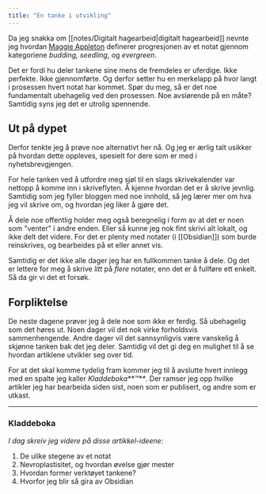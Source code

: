 ```yaml
---
title: "En tanke i utvikling"
---
```

Da jeg snakka om [[notes/Digitalt hagearbeid|digitalt hagearbeid]] nevnte jeg hvordan [Maggie Appleton](https://maggieappleton.com/?ref=simen-skriver) definerer progresjonen av et notat gjennom kategoriene _budding, seedling_, og _evergreen_.

Det er fordi hu deler tankene sine mens de fremdeles er uferdige. Ikke perfekte. Ikke gjennomførte. Og derfor setter hu en merkelapp på hvor langt i prosessen hvert notat har kommet. Spør du meg, så er det noe fundamentalt ubehagelig ved den prosessen. Noe avslørende på en måte? Samtidig syns jeg det er utrolig spennende.

## Ut på dypet

Derfor tenkte jeg å prøve noe alternativt her nå. Og jeg er ærlig talt usikker på hvordan dette oppleves, spesielt for dere som er med i nyhetsbrevgjengen.

For hele tanken ved å utfordre meg sjøl til en slags skrivekalender var nettopp å komme inn i skriveflyten. Å kjenne hvordan det er å skrive jevnlig. Samtidig som jeg fyller bloggen med noe innhold, så jeg lærer mer om hva jeg vil skrive om, og hvordan jeg liker å gjøre det.

Å dele noe offentlig holder meg også beregnelig i form av at det er noen som "venter" i andre enden. Eller så kunne jeg nok fint skrivi alt lokalt, og ikke delt det videre. For det er plenty med notater (i [[Obsidian]]) som burde reinskrives, og bearbeides på et eller annet vis.

Samtidig er det ikke alle dager jeg har en fullkommen tanke å dele. Og det er lettere for meg å skrive _litt_ på _flere_ notater, enn det er å fullføre ett enkelt. Så da gir vi det et forsøk.

## Forpliktelse

De neste dagene prøver jeg å dele noe som ikke er ferdig. Så ubehagelig som det høres ut. Noen dager vil det nok virke forholdsvis sammenhengende. Andre dager vil det sannsynligvis være vanskelig å skjønne tanken bak det jeg deler. Samtidig vil det gi deg en mulighet til å se hvordan artiklene utvikler seg over tid.

For at det skal komme tydelig fram kommer jeg til å avslutte hvert innlegg med en spalte jeg kaller _Kladdeboka**™**_. Der ramser jeg opp hvilke artikler jeg har bearbeida siden sist, noen som er publisert, og andre som er utkast.

---

### Kladdeboka

_I dag skreiv jeg videre på disse artikkel-ideene:_

1.  De ulike stegene av et notat
2.  Nevroplastisitet, og hvordan øvelse gjør mester
3.  Hvordan former verktøyet tankene?
4.  Hvorfor jeg blir så gira av Obsidian